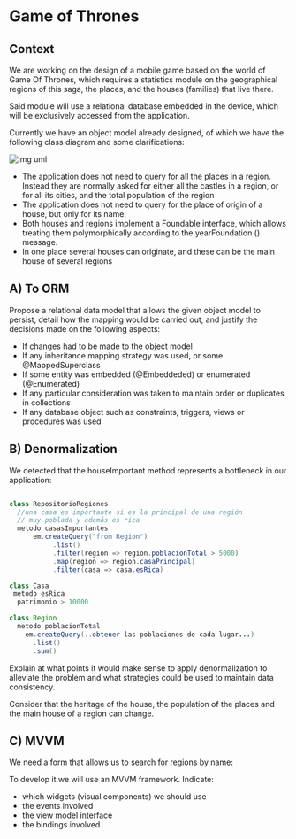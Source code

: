 # Game of Thrones

## Context

We are working on the design of a mobile game based on the world of Game Of Thrones, which requires a statistics module on the geographical regions of this saga, the places, and the houses (families) that live there.

Said module will use a relational database embedded in the device, which will be exclusively accessed from the application.

Currently we have an object model already designed, of which we have the following class diagram and some clarifications:

![img uml](http://www.plantuml.com/plantuml/img/TLDBRjim4Dtp58Eid0Bo0OoYW1iZG84uBMht06Dgh1AWIM58PT7FaRhejbjVhCEHPLbsiX78-RptvWrbFQO4NwbnCS1F4-9XnxI0JMON6cCnPUTzJBDxYL4srdKrrbJkvTh6dKShhTkOqPUYJo6RtyPOXNt0X08AS0KBqAAS3Z6usBS0uF5lVEn2hN13iEzxwXhap-mQ2eMtnpYJQBQmZ2IE2ybhY6V1jqfrK5LhCMGdOsuZCwL1on1TTunUcguHr9b9_ueUue5Ow6v0LhIHKuTyaSlYrehMaSNAKhE0LUnsdWg72vbuZvRWiIF-WMldNUx71ineaPSpDU9-LBIb8ZypJKHjefTlJ6FTCxwWdzHyHBQN5KjYmkbeZ4qCf3MdnrDL7tJX2obA-4MMP5sBtkWZ69ClyXNxLZGcxjxTJSSofb_g-rzLDMpcCgHM6sEcNaXAtiZtNCqh5NoJdbSwwYlnirNcfAfhHPSoBg8-lFEKFKKlMWkC_3IPGECGzwVtQA0BuFNOTbIJ0S6N2mLnW1qcCPCLKao4cTXySKtKDmL8qMChMvqR2ZKKeckwVZS6lWM4lGu6XvEBq19d2YIl1aKEml5VS1PrFtDu4t4q0vQ-aRwa7Kb-dfgFVp2KNmqAC9yOqq0fuWVK_m00)


* The application does not need to query for all the places in a region. Instead they are normally asked for either all the castles in a region, or for all its cities, and the total population of the region
* The application does not need to query for the place of origin of a house, but only for its name.
* Both houses and regions implement a Foundable interface, which allows treating them polymorphically according to the yearFoundation () message.
* In one place several houses can originate, and these can be the main house of several regions



## A) To ORM

Propose a relational data model that allows the given object model to persist, detail how the mapping would be carried out, and justify the decisions made on the following aspects:

* If changes had to be made to the object model
* If any inheritance mapping strategy was used, or some @MappedSuperclass
* If some entity was embedded (@Embeddeded) or enumerated (@Enumerated)
* If any particular consideration was taken to maintain order or duplicates in collections
* If any database object such as constraints, triggers, views or procedures was used


## B) Denormalization

We detected that the houseImportant method represents a bottleneck in our application:

```java

class RepositorioRegiones 
  //una casa es importante si es la principal de una región
  // muy poblada y además es rica
  metodo casasImportantes
      em.createQuery("from Region")
           .list()
           .filter(region => region.poblacionTotal > 5000)
           .map(region => region.casaPrincipal)
           .filter(casa => casa.esRica)
```

```java
class Casa
 metodo esRica
  patrimonio > 10000
 ```

```java
class Region
  metodo poblacionTotal
    em.createQuery(..obtener las poblaciones de cada lugar...)
      .list()
      .sum()
```



Explain at what points it would make sense to apply denormalization to alleviate the problem and what strategies could be used to maintain data consistency.

Consider that the heritage of the house, the population of the places and the main house of a region can change.


## C) MVVM 

We need a form that allows us to search for regions by name:


To develop it we will use an MVVM framework. Indicate:
* which widgets (visual components) we should use
* the events involved
* the view model interface
* the bindings involved



